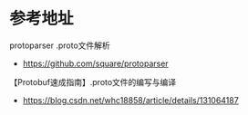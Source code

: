 # 参考地址
protoparser .proto文件解析
- https://github.com/square/protoparser

【Protobuf速成指南】.proto文件的编写与编译
- https://blog.csdn.net/whc18858/article/details/131064187